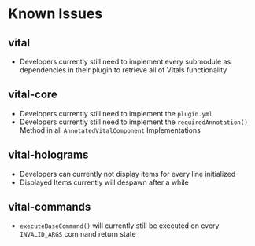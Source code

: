 # Known Issues

## vital
- Developers currently still need to implement every submodule as dependencies in their plugin to retrieve all of Vitals functionality

## vital-core
- Developers currently still need to implement the `plugin.yml`
- Developers currently still need to implement the `requiredAnnotation()` Method in all `AnnotatedVitalComponent` Implementations

## vital-holograms
- Developers can currently not display items for every line initialized
- Displayed Items currently will despawn after a while

## vital-commands
- `executeBaseCommand()` will currently still be executed on every `INVALID_ARGS` command return state